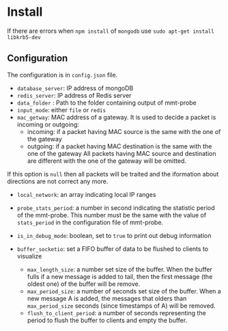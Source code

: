 # Install
If there are errors when `npm install` of `mongodb`
use `sudo apt-get install libkrb5-dev`

## Configuration

The configuration is in `config.json` file.

- `database_server`: IP address of mongoDB
- `redis_server`: IP address of Redis server
- `data_folder` : Path to the folder containing output of mmt-probe
- `input_mode`: either `file` or `redis`
- `mac_getway`: MAC address of a gateway. It is used to decide a packet is incoming or outgoing: 
    - incoming: if a packet having MAC source is the same with the one of the gateway
    - outgoing: if  a packet having MAC destination is the same with the one of the gateway
All packets having MAC source and destination are different with the one of the gateway will be omitted.

If this option is `null` then all packets will be traited and the iformation about directions are not correct any more.
    
- `local_network`: an array indicating local IP ranges
- `probe_stats_period`: a number in second indicating the statistic period of the mmt-probe. This number must be the same with the value of `stats_period` in the configuration file of mmt-probe.
- `is_in_debug_mode`: boolean, set to `true` to print out debug information

- `buffer_socketio`: set a FIFO buffer of data to be flushed to clients to visualize
    - `max_length_size`: a number set size of the buffer. When the buffer fulls if a new message is added to tail, then the first message (the oldest one) of the buffer will be remove.
    - `max_period_size`: a number of seconds set size of the buffer. When a new message A is added, the messages that olders than `max_period_size` seconds (since timestamps of A) will be removed.
    - `flush_to_client_period`: a number of seconds representing the period to flush the buffer to clients and empty the buffer.
    